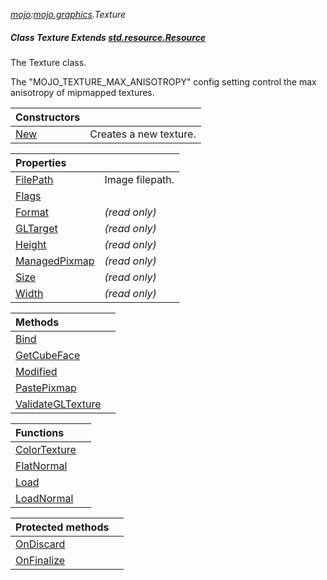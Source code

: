 _[mojo](../../modules/mojo/mojo-module.md):[mojo.graphics](../../modules/mojo/mojo-graphics.md).Texture_
##### Class Texture Extends [std.resource.Resource](../../modules/std/std-resource-resource.md)
The Texture class.

The "MOJO_TEXTURE_MAX_ANISOTROPY" config setting control the max anisotropy of mipmapped textures.

| Constructors | |
|:---|:---|
| [New](mojo-graphics-texture-new.md) | Creates a new texture. |

| Properties | |
|:---|:---|
| [FilePath](mojo-graphics-texture-filepath.md) | Image filepath. |
| [Flags](mojo-graphics-texture-flags.md) |  |
| [Format](mojo-graphics-texture-format.md) |  _(read only)_ |
| [GLTarget](mojo-graphics-texture-gltarget.md) |  _(read only)_ |
| [Height](mojo-graphics-texture-height.md) |  _(read only)_ |
| [ManagedPixmap](mojo-graphics-texture-managedpixmap.md) |  _(read only)_ |
| [Size](mojo-graphics-texture-size.md) |  _(read only)_ |
| [Width](mojo-graphics-texture-width.md) |  _(read only)_ |

| Methods | |
|:---|:---|
| [Bind](mojo-graphics-texture-bind.md) |  |
| [GetCubeFace](mojo-graphics-texture-getcubeface.md) |  |
| [Modified](mojo-graphics-texture-modified.md) |  |
| [PastePixmap](mojo-graphics-texture-pastepixmap.md) |  |
| [ValidateGLTexture](mojo-graphics-texture-validategltexture.md) |  |

| Functions | |
|:---|:---|
| [ColorTexture](mojo-graphics-texture-colortexture.md) |  |
| [FlatNormal](mojo-graphics-texture-flatnormal.md) |  |
| [Load](mojo-graphics-texture-load.md) |  |
| [LoadNormal](mojo-graphics-texture-loadnormal.md) |  |

| Protected methods | |
|:---|:---|
| [OnDiscard](mojo-graphics-texture-ondiscard.md) |  |
| [OnFinalize](mojo-graphics-texture-onfinalize.md) |  |
